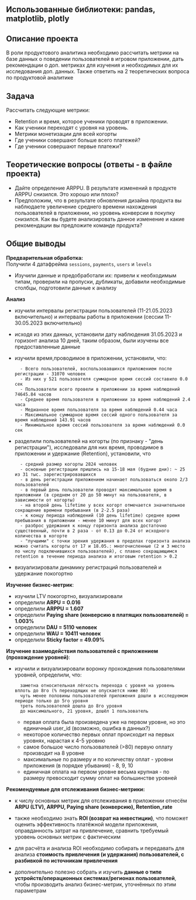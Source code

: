 ## Использованные библиотеки: pandas, matplotlib, plotly

## Описание проекта
В роли продуктового аналитика необходимо рассчитать метрики на базе данных о поведении пользователей в игровом приложении, дать рекомендации о доп. метриках для изучения и необходимых для их исследования доп. данных.
Также ответить на 2 теоретических вопроса по продуктовой аналитике

## Задача
Рассчитать следующие метрики:

- Retention и время, которое ученики проводят в приложении.
- Как ученики переходят с уровня на уровень.
- Метрики монетизации для всей когорты
- Где ученики совершают больше всего платежей?
- Где ученики совершают первые платежи?

## Теоретические вопросы (ответы - в файле проекта)
- Дайте определение ARPPU. В результате изменений в продукте ARPPU снизился. Это хорошо или плохо?
- Предположим, что в результате обновления дизайна продукта вы наблюдаете увеличение среднего времени нахождения пользователей в приложении, но уровень конверсии в покупку снизился. Как вы будете анализировать данное изменение и какие рекомендации вы предложите команде продукта?
  
## Общие выводы

**Предварительная обработка:**\
Получили 4 датафрейма `sessions`, `payments`, `users` и `levels`
- Изучили данные и предобработали их: привели к необходимым типам, проверили на пропуски, дубликаты, добавили необходимые столбцы, подготовили данные к анализу

**Анализ**
- изучили интервалы регистрации пользователей (11-21.05.2023 включительно) и интервалы работы в приложении (сессии 11-30.05.2023 включительно)
- исходя из этих данных, установили дату наблюдения 31.05.2023 и горизонт анализа 10 дней, таким образом, были изучены все предоставленные данные
- изучили время,проводимое в приложении, установили, что:

        - Всего пользователей, воспользовавшихся приложением после регистрации - 31070 человек
        - Из них у 521 пользователя суммарное время сессий составило 0.0 сек
        - Пользователи всего провели в приложении за время наблюдений 74645.84 часов
        - Среднее время пользователя в приложении за время наблюдений 2.4 часа
        - Медианное время пользователя за время наблюдений 0.44 часа
        - Максимальное суммарное время сессий одного пользователя за время наблюдений 143.91 часов
        - Минимальное время сессий пользователя за время наблюдений 0.0 сек
        
- разделили пользователей на когорты (по признаку - "день регистрации"), исследовали для них время, проводимое в приложении и удержание (Retention), установили, что 

        - средний размер когорты 2824 человек
        - основные регистрации пришлись на 15-18 мая (будние дни): ~ 25 из 31 тыс. зарегистрировавшихся
        - в день регистрации приложением начинает пользоваться около 2/3 пользователей
        - в первый день пользователи проводят максимальное время в приложении (в среднем от 20 до 50 минут на пользователя, в зависимости от когорты)
        - на второй день lifetime у всех когорт отмечается значительное сокращение времени пребывания (в 2-2.5 раза)
        - к концу периода наблюдений (10 день lifetime) среднее время пребывания в приложении - менее 10 минут для всех когорт
        - разброс удержания к концу горизонта анализа достаточно существенный, почти в 2 раза - от 0.13 до 0.24 от исходного количества в когорте
        - "лучшими" с точки зрения удержания в пределах горизонта анализа можно считать когорты от 17 и 18.05.: многочисленные (2 и 3 место по числу подключившихся пользователей), с плавно сокращающимся retention в течение периода анализа и итоговым retention > 0.2        
- визуализировали динамику регистраций пользователей и удержание покогортно

**Изучение бизнес-метрик**:
- изучили LTV покогортно, визуализировали
- определили **ARPU = 0.016**
- определили **ARPPU = 1.607**
- определили **Paying share (конверсию в платящих пользователей) = 1.003%**
- определили **DAU = 5110 человек**
- определили **WAU = 10411 человек**
- определили **Sticky factor = 49.09%**

**Изучение взаимодействия пользователей с приложением (прохождение уровней)**:
- изучили и визуализировали воронку прохождения пользователями уровней, определили, что:

        заметна относительная лёгкость перехода с уровня на уровень вплоть до 8го (% переходящих не опускается ниже 80)
        чуть менее половины пользователей приложения дошли в исследуемом периоде только до 5го уровня
        треть пользователей дошла до 8го уровня
        до максимального, 21 уровня, дошёл 1 пользователь
        
    - первая оплата была произведена уже на первом уровне, но это единичный user_id (возможно, ошибка в данных?)
    - некоторое количество первых оплат происходит на первых уровнях, нарастая к 4-5 уровню
    - самое большое число пользователей (>80) первую оплату производит на 8 уровне
    - максимальные по размеру и по количеству оплат - уровни приложения (в порядке убывания) - 8, 9, 10
    - единичная оплата на первом уровне весьма крупная - по размеру превосходит сумму оплат на большинстве уровней
    
**Рекомендуемые для отслеживания бизнес-метрики:**
- к числу основных метрик для отслеживания в приложении отнесём **ARPU (LTV), ARPPU, Paying share (конверсию), Retention_rate**

- также необходимо знать **ROI (возврат на инвестиции)**, что поможет оценить эффективность платёжной модели приложения, оправданность затрат на привлечение, сравнить требуемый уровень основных метрик с фактическим
- для расчёта и анализа ROI необходимо собирать и передавать для анализа **стоимость привлечения (и удержания) пользователей, с разбивкой по источникам привлечения**

- дополнительно полезно собрать и изучить **данные о типе устройств/операционных системах/регионах пользователей**, чтобы производить анализ бизнес-метрик, уточнённых по этим параметрам
